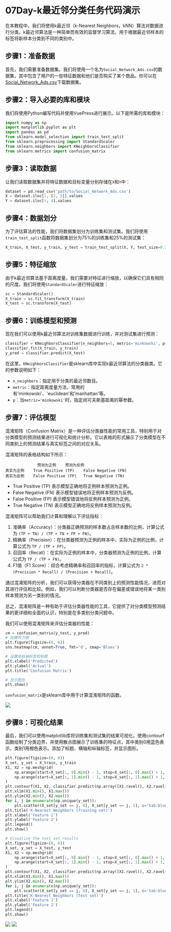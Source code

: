 # 07Day-k最近邻分类任务代码演示



在本教程中，我们将使用k最近邻（k-Nearest Neighbors，kNN）算法对数据进行分类。k最近邻算法是一种简单而有效的监督学习算法，用于根据最近邻样本的标签将新样本分类到不同的类别中。

## 步骤1：准备数据

首先，我们需要准备数据集。我们将使用一个名为`Social_Network_Ads.csv`的数据集，其中包含了用户的一些特征数据和他们是否购买了某个商品。你可以在[Social_Network_Ads.csv](/assets/ML/Social_Network_Ads.csv)下载数据集。

## 步骤2：导入必要的库和模块

我们将使用Python编写代码并使用VuePress进行展示。以下是所需的库和模块：

```python
import numpy as np
import matplotlib.pyplot as plt
import pandas as pd
from sklearn.model_selection import train_test_split
from sklearn.preprocessing import StandardScaler
from sklearn.neighbors import KNeighborsClassifier
from sklearn.metrics import confusion_matrix
```

## 步骤3：读取数据

让我们读取数据集并将特征数据和目标变量分别存储在`X`和`Y`中：

```python
dataset = pd.read_csv('path/to/Social_Network_Ads.csv')
X = dataset.iloc[:, [2, 3]].values
Y = dataset.iloc[:, 4].values
```

## 步骤4：数据划分

为了评估算法的性能，我们将数据集划分为训练集和测试集。我们将使用`train_test_split`函数将数据集划分为75%的训练集和25%的测试集：

```python
X_train, X_test, y_train, y_test = train_test_split(X, Y, test_size=0.25, random_state=0)
```

## 步骤5：特征缩放

由于k最近邻算法基于距离度量，我们需要对特征进行缩放，以确保它们具有相同的尺度。我们将使用`StandardScaler`进行特征缩放：

```python
sc = StandardScaler()
X_train = sc.fit_transform(X_train)
X_test = sc.transform(X_test)
```

## 步骤6：训练模型和预测

现在我们可以使用k最近邻算法对训练集数据进行训练，并对测试集进行预测：

```python
classifier = KNeighborsClassifier(n_neighbors=5, metric='minkowski', p=2)
classifier.fit(X_train, y_train)
y_pred = classifier.predict(X_test)
```

在这里，`KNeighborsClassifier`是sklearn库中实现k最近邻算法的分类器类。它的参数说明如下：

- `n_neighbors`：指定用于分类的最近邻数目。
- `metric`：指定距离度量方法，常用的有'minkowski'、'euclidean'和'manhattan'等。
- `p`：当`metric='minkowski'`时，指定闵可夫斯基距离的幂参数。

## 步骤7：评估模型
混淆矩阵（Confusion Matrix）是一种评估分类器性能的常用工具，特别用于对分类模型的预测结果进行可视化和统计分析。它以表格的形式展示了分类模型在不同类别上的预测结果与真实标签之间的对应关系。

混淆矩阵的表格结构如下所示：

```
              预测为正例    预测为反例
真实为正例    True Positive (TP)    False Negative (FN)
真实为反例    False Positive (FP)   True Negative (TN)
```

- True Positive (TP) 表示模型正确地将正例样本预测为正例。
- False Negative (FN) 表示模型错误地将正例样本预测为反例。
- False Positive (FP) 表示模型错误地将反例样本预测为正例。
- True Negative (TN) 表示模型正确地将反例样本预测为反例。

混淆矩阵可以帮助我们计算和理解以下评估指标：

1. 准确率（Accuracy）：分类器正确预测的样本数占总样本数的比例，计算公式为 `(TP + TN) / (TP + TN + FP + FN)`。
2. 精确率（Precision）：在分类器预测为正例的样本中，实际为正例的比例，计算公式为 `TP / (TP + FP)`。
3. 召回率（Recall）：在实际为正例的样本中，分类器预测为正例的比例，计算公式为 `TP / (TP + FN)`。
4. F1值（F1 Score）：综合考虑精确率和召回率的指标，计算公式为 `2 * (Precision * Recall) / (Precision + Recall)`。

通过混淆矩阵的分析，我们可以获得分类器在不同类别上的预测性能情况，进而对其进行评估和比较。例如，我们可以判断分类器是否存在偏差或错误地将某一类别样本预测为另一类别的情况。

总之，混淆矩阵是一种有助于评估分类器性能的工具，它提供了对分类模型预测结果的更详细和全面的认识，特别是在多类别分类问题中。

我们可以使用混淆矩阵来评估分类器的性能：

```python
cm = confusion_matrix(y_test, y_pred)
# 创建热力图
plt.figure(figsize=(8, 6))
sns.heatmap(cm, annot=True, fmt='d', cmap='Blues')

# 设置坐标轴标签和标题
plt.xlabel('Predicted')
plt.ylabel('Actual')
plt.title('Confusion Matrix')

# 显示图形
plt.show()
```

`confusion_matrix`是sklearn库中用于计算混淆矩阵的函数。

![](https://cos.ywenrou.cn/blog/images20230922201823.png)

## 步骤8：可视化结果

最后，我们可以使用matplotlib库将训练集和测试集的结果可视化。使用contourf函数绘制了分类边界，并使用散点图展示了训练集的特征点，其中类别0用蓝色表示，类别1用橙色表示。添加了标题、横轴和纵轴标签，并显示图形。
```python
plt.figure(figsize=(8, 6))
X_set, y_set = X_train, y_train
X1, X2 = np.meshgrid(
    np.arange(start=X_set[:, 0].min() - 1, stop=X_set[:, 0].max() + 1, step=0.01),
    np.arange(start=X_set[:, 1].min() - 1, stop=X_set[:, 1].max() + 1, step=0.01)
)
plt.contourf(X1, X2, classifier.predict(np.array([X1.ravel(), X2.ravel()]).T).reshape(X1.shape), alpha=0.75, cmap='Paired')
plt.xlim(X1.min(), X1.max())
plt.ylim(X2.min(), X2.max())
for i, j in enumerate(np.unique(y_set)):
    plt.scatter(X_set[y_set == j, 0], X_set[y_set == j, 1], c='tab:blue' if j == 0 else 'tab:orange', label=j)
plt.title('K-Nearest Neighbors (Training set)')
plt.xlabel('Feature 1')
plt.ylabel('Feature 2')
plt.legend()
plt.show()

# Visualize the test set results
plt.figure(figsize=(8, 6))
X_set, y_set = X_test, y_test
X1, X2 = np.meshgrid(
    np.arange(start=X_set[:, 0].min() - 1, stop=X_set[:, 0].max() + 1, step=0.01),
    np.arange(start=X_set[:, 1].min() - 1, stop=X_set[:, 1].max() + 1, step=0.01)
)
plt.contourf(X1, X2, classifier.predict(np.array([X1.ravel(), X2.ravel()]).T).reshape(X1.shape), alpha=0.75, cmap='Paired')
plt.xlim(X1.min(), X1.max())
plt.ylim(X2.min(), X2.max())
for i, j in enumerate(np.unique(y_set)):
    plt.scatter(X_set[y_set == j, 0], X_set[y_set == j, 1], c='tab:blue' if j == 0 else 'tab:orange', label=j)
plt.title('K-Nearest Neighbors (Test set)')
plt.xlabel('Feature 1')
plt.ylabel('Feature 2')
plt.legend()
plt.show()
```
![](https://cos.ywenrou.cn/blog/images20230922195927.png)
![](https://cos.ywenrou.cn/blog/images20230922195947.png)
